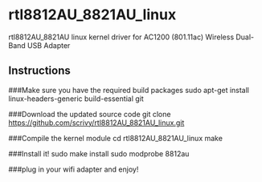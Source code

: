 rtl8812AU_8821AU_linux
======================

rtl8812AU_8821AU linux kernel driver for AC1200 (801.11ac) Wireless Dual-Band USB Adapter

## Instructions

###Make sure you have the required build packages
sudo apt-get install linux-headers-generic build-essential git

###Download the updated source code
git clone https://github.com/scrivy/rtl8812AU_8821AU_linux.git

###Compile the kernel module
cd rtl8812AU_8821AU_linux
make

###Install it!
sudo make install
sudo modprobe 8812au

###plug in your wifi adapter and enjoy!
